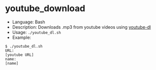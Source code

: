 # youtube_download


* Language: Bash
* Description: Downloads .mp3 from youtube videos using [youtube-dl](https://github.com/rg3/youtube-dl)
* Usage: `./youtube_dl.sh` 
* Example:

```
$ ./youtube_dl.sh
URL:
[youtube URL]
name:
[name]
```
